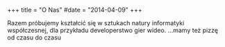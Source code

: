 +++
title = "O Nas"
#date = "2014-04-09"
+++

Razem próbujemy kształcić się w sztukach natury informatyki współczesnej, dla przykładu developerstwo gier wideo.
...mamy też pizzę od czasu do czasu
